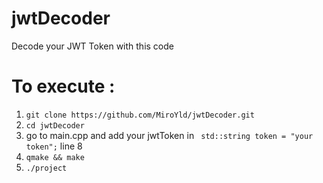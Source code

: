 # jwtDecoder
Decode your JWT Token with this code

# To execute :

1) ```git clone https://github.com/MiroYld/jwtDecoder.git```
2) ```cd jwtDecoder```
3) go to main.cpp and add your jwtToken in ``` std::string token = "your token";``` line 8
4) ```qmake && make```
5) ```./project```
